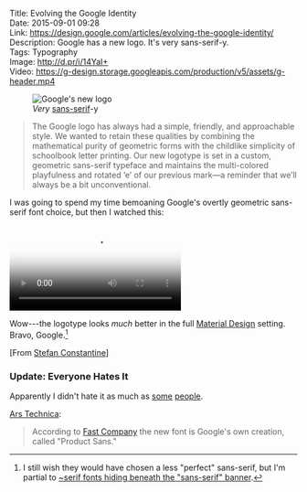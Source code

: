 Title: Evolving the Google Identity  
Date: 2015-09-01 09:28  
Link: https://design.google.com/articles/evolving-the-google-identity/  
Description: Google has a new logo. It's very sans-serif-y.  
Tags: Typography  
Image: http://d.pr/i/14YaI+  
Video: https://g-design.storage.googleapis.com/production/v5/assets/g-header.mp4  

<figure>
	<img src="http://d.pr/i/14YaI+" alt="Google's new logo" title="Google's new logo">
	<figcaption><i>Very</i> <a href="https://en.wikipedia.org/wiki/Sans-serif" title="Wikipedia: Sans-serif fonts">sans-serif</a>-y</figcaption>
</figure>

> The Google logo has always had a simple, friendly, and approachable style. We wanted to retain these qualities by combining the mathematical purity of geometric forms with the childlike simplicity of schoolbook letter printing. Our new logotype is set in a custom, geometric sans-serif typeface and maintains the multi-colored playfulness and rotated ‘e’ of our previous mark—a reminder that we’ll always be a bit unconventional.

I was going to spend my time bemoaning Google's overtly geometric sans-serif font choice, but then I watched this:

<video src="https://g-design.storage.googleapis.com/production/v5/assets/g-voice-flow.mp4" poster="http://d.pr/i/1fu8s+" preload="metadata" controls title="Google's explanation for their new logo"></video>

Wow---the logotype looks *much* better in the full [Material Design][google] setting. Bravo, Google.[^still]

[From [Stefan Constantine][twitter]]

<aside class="update">

### Update: Everyone Hates It

Apparently I didn't hate it as much as [some][kottke] [people][twitter 2].
	
[Ars Technica][arstechnica]: 

> According to [Fast Company][fastcodesign] the new font is Google's own creation, called "Product Sans."

</aside>

[^still]: I still wish they would have chosen a less "perfect" sans-serif, but I'm partial to [~serif fonts hiding beneath the "sans-serif" banner][typography]. 

[arstechnica]: http://arstechnica.com/gadgets/2015/09/google-gets-a-new-logo/ "Ars's take"
[fastcodesign]: http://www.fastcodesign.com/3050613/googles-new-logo-is-its-biggest-update-in-16-years "Fast Company's scoop on Product Sans"
[google]: https://design.google.com/articles/expressing-brand-in-material/ "Google's blog post on their new brand"
[kottke]: http://kottke.org/15/09/google-has-a-new-logo "Kottke on the logo"
[twitter]: http://twitter.com/WhatTheBit/status/638742529228169217 "Tweet making fun of Google"
[twitter 2]: https://twitter.com/CraftyDeano/status/638743576671834112 "Dean Murphy's take (the guy who made the shade iOS 9 ad blocker 'Crystal'"
[typography]: http://www.typography.com/fonts/ideal-sans/overview/ "The font adorning TheOverAnalyzed, Ideal Sans"